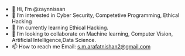 - 👋 Hi, I’m @zaynnissan
- 👀 I’m interested in Cyber Security, Competetive Programming, Ethical Hacking
- 🌱 I’m currently learning Ethical Hacking.
- 💞️ I’m looking to collaborate on Machine learning, Computer Vision, Artificial Intelligence,Data Science.
- 📫 How to reach me Email: s.m.arafatnishan2@gmail.com

<!---
zaynnissan/zaynnissan is a ✨ special ✨ repository because its `README.md` (this file) appears on your GitHub profile.
You can click the Preview link to take a look at your changes.
--->
